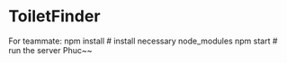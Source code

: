 # ToiletFinder

For teammate: 
  npm install  # install necessary node_modules
  npm start    # run the server
Phuc~~
